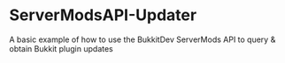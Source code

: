 ServerModsAPI-Updater
=====================

A basic example of how to use the BukkitDev ServerMods API to query &amp; obtain Bukkit plugin updates
